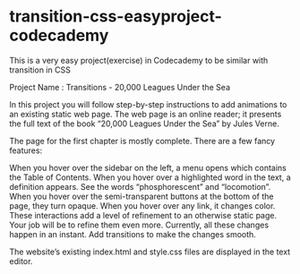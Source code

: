 # transition-css-easyproject-codecademy
This is a very easy project(exercise) in Codecademy to be similar with transition in CSS

Project Name : Transitions - 20,000 Leagues Under the Sea

In this project you will follow step-by-step instructions to add animations to an existing static web page. The web page is an online reader; it presents the full text of the book “20,000 Leagues Under the Sea” by Jules Verne.

The page for the first chapter is mostly complete. There are a few fancy features:

When you hover over the sidebar on the left, a menu opens which contains the Table of Contents.
When you hover over a highlighted word in the text, a definition appears. See the words “phosphorescent” and “locomotion”.
When you hover over the semi-transparent buttons at the bottom of the page, they turn opaque.
When you hover over any link, it changes color.
These interactions add a level of refinement to an otherwise static page. Your job will be to refine them even more. Currently, all these changes happen in an instant. Add transitions to make the changes smooth.

The website’s existing index.html and style.css files are displayed in the text editor.

